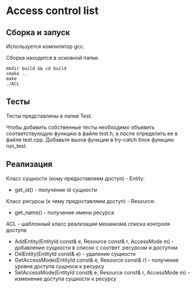 # Access control list
## Сборка и запуск
Используется компилятор gcc.

Сборка находится в основной папке.

```
mkdir build && cd build
cmake ..
make
./ACL
```
## Тесты
Тесты представлены в папке Test. 

Чтобы добавить собственные тесты необходимо объявить соответствующую функцию в файле test.h, а после определить ее в файле test.cpp. Добавьте вызов функции в 
try-catch блок функцию run_test.

## Реализация
Класс сущности (кому предоставляем доступ) - Entity:
- get_id() - получение id сущности
  
Класс ресурсы (к чему предоставляем доступ) - Resource:
- get_name() - получение имени ресурса

ACL - шаблонный класс реализации механизма списка контроля доступа
- AddEntity(EntityId const& e, Resource const& r, AccessMode m) - добавление сущности в список с соответ. ресурсом и доступом
- DelEntity(EntityId const& e) - удаление сущности
- GetAccessMode(EntityId const& e, Resource const& r) - получение уровня доступа сущноси к ресурсу
- SetAccessMode(EntityId const& e, Resource const& r, AccessMode m) - изменение доступа сущности к ресурсу
